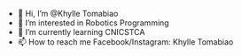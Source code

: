 - 👋 Hi, I’m @Khylle Tomabiao 
- 👀 I’m interested in Robotics Programming 
- 🌱 I’m currently learning CNICSTCA 
- 📫 How to reach me Facebook/Instagram: Khylle Tomabiao 

<!---
kailxdhaha/kailxdhaha is a ✨ special ✨ repository because its `README.md` (this file) appears on your GitHub profile.
You can click the Preview link to take a look at your changes.
--->
